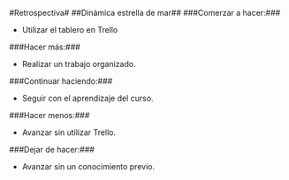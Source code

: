 #Retrospectiva#
##Dinámica estrella de mar##
###Comerzar a hacer:###
+ Utilizar el tablero en Trello

###Hacer más:###
+ Realizar un trabajo organizado.

###Continuar haciendo:###
+ Seguir con el aprendizaje del curso.

###Hacer menos:###
+ Avanzar sin utilizar Trello.

###Dejar de hacer:###
+ Avanzar sin un conocimiento previo.